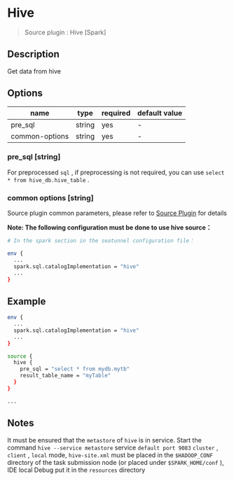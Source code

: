 # Hive

> Source plugin : Hive [Spark]

## Description

Get data from hive

## Options

| name           | type   | required | default value |
| -------------- | ------ | -------- | ------------- |
| pre_sql        | string | yes      | -             |
| common-options | string | yes      | -             |

### pre_sql [string]

For preprocessed `sql` , if preprocessing is not required, you can use `select * from hive_db.hive_table` .

### common options [string]

Source plugin common parameters, please refer to [Source Plugin](./source-plugin.md) for details

**Note: The following configuration must be done to use hive source：**

```bash
# In the spark section in the seatunnel configuration file：

env {
  ...
  spark.sql.catalogImplementation = "hive"
  ...
}
```

## Example

```bash
env {
  ...
  spark.sql.catalogImplementation = "hive"
  ...
}

source {
  hive {
    pre_sql = "select * from mydb.mytb"
    result_table_name = "myTable"
  }
}

...
```

## Notes

It must be ensured that the `metastore` of `hive` is in service. Start the command `hive --service metastore` service `default port 9083` `cluster` , `client` , `local`  mode, `hive-site.xml` must be placed in the `$HADOOP_CONF` directory of the task submission node (or placed under `$SPARK_HOME/conf` ), IDE local Debug put it in the `resources` directory
